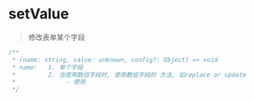# setValue
> 修改表单某个字段


```ts
/**
 * (name: string, value: unknown, config?: Object) => void
 * name:   1. 单个字段    
 *         2. 当使用数组字段时, 使用数组字段的 方法, 如replace or update
 *              - 使用
 */ 

```